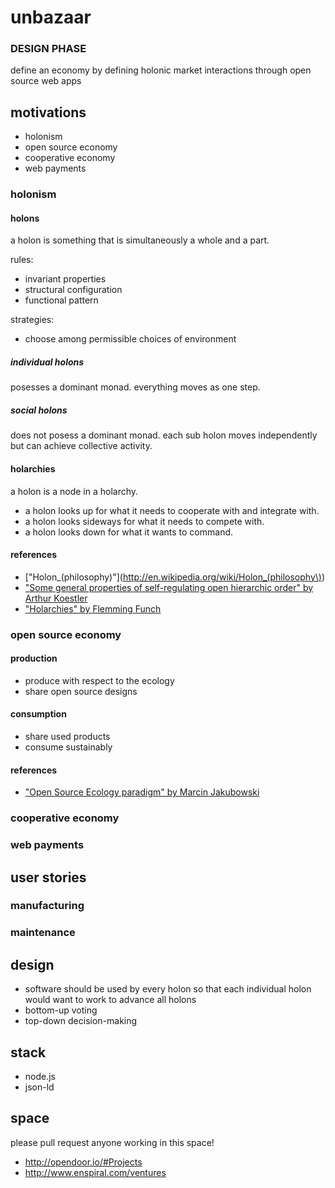 # unbazaar

### DESIGN PHASE

define an economy by defining holonic market interactions through open source web apps

## motivations

- holonism
- open source economy
- cooperative economy
- web payments

### holonism

#### holons

a holon is something that is simultaneously a whole and a part.

rules:

- invariant properties
- structural configuration
- functional pattern

strategies:

- choose among permissible choices of environment

##### individual holons

posesses a dominant monad. everything moves as one step.

##### social holons

does not posess a dominant monad. each sub holon moves independently but can achieve collective activity.

#### holarchies

a holon is a node in a holarchy.

- a holon looks up for what it needs to cooperate with and integrate with.
- a holon looks sideways for what it needs to compete with.
- a holon looks down for what it wants to command.

#### references

- ["Holon_(philosophy)"](http://en.wikipedia.org/wiki/Holon_(philosophy\))
- ["Some general properties of self-regulating open hierarchic order" by Arthur Koestler](http://www.panarchy.org/koestler/holon.1969.html)
- ["Holarchies" by Flemming Funch](http://http://www.worldtrans.org/essay/holarchies.html)

### open source economy

#### production

- produce with respect to the ecology
- share open source designs

#### consumption

- share used products
- consume sustainably

#### references

- ["Open Source Ecology paradigm" by Marcin Jakubowski](http://opensourceecology.org/wiki/Open_Source_Ecology_Paradigm)

### cooperative economy

### web payments

## user stories

### manufacturing

### maintenance

## design

- software should be used by every holon so that each individual holon would want to work to advance all holons
- bottom-up voting
- top-down decision-making

## stack

- node.js
- json-ld

## space

please pull request anyone working in this space!

- http://opendoor.io/#Projects
- http://www.enspiral.com/ventures
